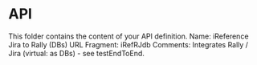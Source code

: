 # API
This folder contains the content of your API definition.
Name: iReference Jira to Rally (DBs)
URL Fragment: iRefRJdb
Comments: Integrates Rally / Jira (virtual: as DBs) - see testEndToEnd.

